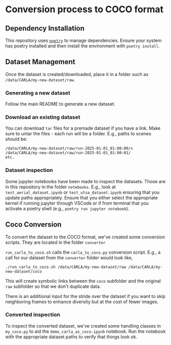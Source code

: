 # Conversion process to COCO format

## Dependency Installation

This repository uses [`poetry`][poetry] to manage dependencies. Ensure your system has poetry installed and then install the environment with `poetry install`. 

## Dataset Management

Once the dataset is created/downloaded, place it in a folder such as `/data/CARLA/my-new-dataset/raw`.

### Generating a new dataset

Follow the main README to generate a new dataset.

### Download an existing dataset

You can download `tar` files for a premade dataset if you have a link. Make sure to untar the files - each run will be a folder. E.g., paths to scenes should be:

```
/data/CARLA/my-new-dataset/raw/run-2025-01-01_01:00:00/s
/data/CARLA/my-new-dataset/raw/run-2025-01-01_01:00:01/
etc.
```
### Dataset inspection

Some jupyter notebooks have been made to inspect the datasets. Those are in this repository in the folder `notebooks`. E.g., look at `test_aerial_dataset.ipynb` or `test_utsa_dataset.ipynb` ensuring that you update paths appropriately. Ensure that you either select the appropriate kernel if running jupyter through VSCode or if from terminal that you activate a poetry shell (e.g., `poetry run jupyter notebook`).


## Coco Conversion

To convert the dataset to the COCO format, we've created some conversion scripts. They are located in the folder `converter`

`run_carla_to_coco.sh` calls the `carla_to_coco.py` conversion script. E.g., a call for our dataset from the `converter` folder would look like,

```
./run_carla_to_coco.sh /data/CARLA/my-new-dataset/raw /data/CARLA/my-new-dataset/coco
```

This will create symbolic links between the `coco` subfolder and the original `raw` subfolder so that we don't duplicate data.

There is an additional input for the stride over the dataset if you want to skip neighboring frames to enhance diversity but at the cost of fewer images.

### Converted inspection

To inspect the converted dataset, we've created some handling classes in `my_coco.py` to aid the `demo_carla_as_coco.ipynb` notebook. Run the notebook with the appropriate dataset paths to verify that things look ok.


[poetry]: https://github.com/python-poetry/poetry
